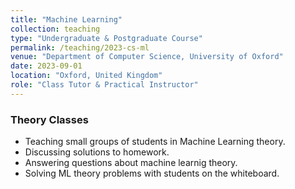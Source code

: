 ```yaml
---
title: "Machine Learning"
collection: teaching
type: "Undergraduate & Postgraduate Course"
permalink: /teaching/2023-cs-ml
venue: "Department of Computer Science, University of Oxford"
date: 2023-09-01
location: "Oxford, United Kingdom"
role: "Class Tutor & Practical Instructor"
---
```


### Theory Classes

- Teaching small groups of students in Machine Learning theory.
- Discussing solutions to homework.
- Answering questions about machine learnig theory.
- Solving ML theory problems with students on the whiteboard.
